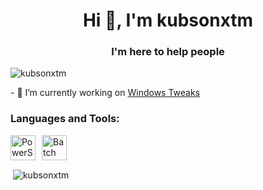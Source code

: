 <h1 align="center">Hi 👋, I'm kubsonxtm</h1>
<h3 align="center">I'm here to help people</h3>

<p align="left"> 
    <img src="https://komarev.com/ghpvc/?username=kubsonxtm&label=Profile%20views&color=0e75b6&style=flat" alt="kubsonxtm" /> 
</p>
- 🔭 I’m currently working on <a href="https://github.com/kubsonxtm/Windows-Tweaks" target="_blank">Windows Tweaks</a>

<br/>
<h3 align="left">Languages and Tools:</h3>
<div style="display: flex; align-items: center;">
    <img src="https://img.icons8.com/?size=160&id=Ghrsao6izg8u&format=png" alt="PowerShell" style="width:40px; height:40px; margin-right:10px;"/>
    <img src="https://cdn-icons-png.flaticon.com/512/29/29529.png" alt="Batch" style="width:40px; height:40px;"/>
</div>

<p>&nbsp;<img align="center" src="https://github-readme-stats.vercel.app/api?username=kubsonxtm&show_icons=true&theme=dark&locale=en" alt="kubsonxtm" /></p>
